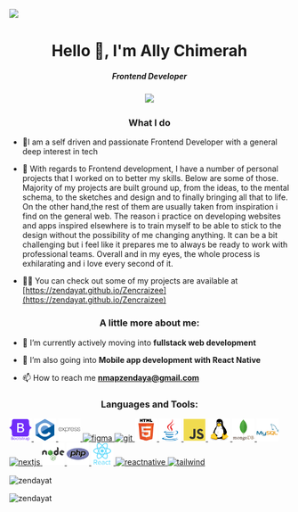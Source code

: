 <a href="https://www.linkedin.com/in/ally-chimerah/" target="_blank"><img src="https://media.licdn.com/dms/image/D4D16AQFsEEZb7lOh9w/profile-displaybackgroundimage-shrink_350_1400/0/1706430412143?e=1712188800&v=beta&t=q_MEHLnZzF9qF1GFVEyQWxG3Gr1TPPW-raSyXJ9Hrb0"/></a>
<h1 align="center">Hello 👋, I'm Ally Chimerah</h1>
<h5 align="center">Frontend Developer</h5>
<p align="center">
  <!-- Typing SVG by DenverCoder1 - https://github.com/DenverCoder1/readme-typing-svg -->
  <a>
    <img src="https://readme-typing-svg.demolab.com/?lines=Front-end%20web%20developer;Digital%20Craftsman;6%2B%20years%20of%20coding%20experience;&font=Fira%20Code&center=true&width=440&height=45&color=f75c7e&vCenter=true&pause=1000&size=22" /></a>
</p>
<h3 align="center">What I do</h3>
<!-- <img align="r" width="300" height="200"  src="https://img.freepik.com/premium-photo/sticker-boy-coding-computer-anim-creative-design-bold-line-cute-kawaii-style_655090-455715.jpg" alt="I CODE ALOT"/> -->

- 🔭I am a self driven and passionate Frontend Developer with a general deep interest in tech
  
- 🔭 With regards to Frontend development, I have a number of personal projects that I worked on to better my skills. Below are some of those. Majority of my projects are built ground up, from the ideas, to the mental schema, to the sketches and design and to finally bringing all that to life. On the other hand,the rest of them are usually taken from inspiration i find on the general web. The reason i practice on developing websites and apps inspired elsewhere is to train myself to be able to stick to the design without the possibility of me changing anything. It can be a bit challenging but i feel like it prepares me to always be ready to work with professional teams. Overall and in my eyes, the whole process is exhilarating and i love every second of it.

- 👨‍💻 You can check out some of my projects are available at [https://zendayat.github.io/Zencraizee](https://zendayat.github.io/Zencraizee)

<p align="left">
</p>

<h3 align="center">A little more about me:</h3>

- 👯 I’m currently actively moving into **fullstack web development**

- 🌱 I’m also going into **Mobile app development with React Native**

- 📫 How to reach me **nmapzendaya@gmail.com**

<p align="left">
</p>

<h3 align="center">Languages and Tools:</h3>
<p align="left"> <a href="https://getbootstrap.com" target="_blank" rel="noreferrer"> <img
            src="https://raw.githubusercontent.com/devicons/devicon/master/icons/bootstrap/bootstrap-plain-wordmark.svg"
            alt="bootstrap" width="40" height="40" /> </a> <a href="https://www.cprogramming.com/" target="_blank"
        rel="noreferrer"> <img src="https://raw.githubusercontent.com/devicons/devicon/master/icons/c/c-original.svg"
            alt="c" width="40" height="40" /> </a> <a href="https://expressjs.com" target="_blank" rel="noreferrer">
        <img src="https://raw.githubusercontent.com/devicons/devicon/master/icons/express/express-original-wordmark.svg"
            alt="express" width="40" height="40" /> </a> <a href="https://www.figma.com/" target="_blank"
        rel="noreferrer"> <img src="https://www.vectorlogo.zone/logos/figma/figma-icon.svg" alt="figma" width="40"
            height="40" /> </a> <a href="https://git-scm.com/" target="_blank" rel="noreferrer"> <img
            src="https://www.vectorlogo.zone/logos/git-scm/git-scm-icon.svg" alt="git" width="40" height="40" /> </a> <a
        href="https://www.w3.org/html/" target="_blank" rel="noreferrer"> <img
            src="https://raw.githubusercontent.com/devicons/devicon/master/icons/html5/html5-original-wordmark.svg"
            alt="html5" width="40" height="40" /> </a> <a href="https://www.java.com" target="_blank" rel="noreferrer">
        <img src="https://raw.githubusercontent.com/devicons/devicon/master/icons/java/java-original.svg" alt="java"
            width="40" height="40" /> </a> <a href="https://developer.mozilla.org/en-US/docs/Web/JavaScript"
        target="_blank" rel="noreferrer"> <img
            src="https://raw.githubusercontent.com/devicons/devicon/master/icons/javascript/javascript-original.svg"
            alt="javascript" width="40" height="40" /> </a> <a href="https://www.linux.org/" target="_blank"
        rel="noreferrer"> <img
            src="https://raw.githubusercontent.com/devicons/devicon/master/icons/linux/linux-original.svg" alt="linux"
            width="40" height="40" /> </a> <a href="https://www.mongodb.com/" target="_blank" rel="noreferrer"> <img
            src="https://raw.githubusercontent.com/devicons/devicon/master/icons/mongodb/mongodb-original-wordmark.svg"
            alt="mongodb" width="40" height="40" /> </a> <a href="https://www.mysql.com/" target="_blank"
        rel="noreferrer"> <img
            src="https://raw.githubusercontent.com/devicons/devicon/master/icons/mysql/mysql-original-wordmark.svg"
            alt="mysql" width="40" height="40" /> </a> <a href="https://nextjs.org/" target="_blank" rel="noreferrer">
        <img src="https://cdn.worldvectorlogo.com/logos/nextjs-2.svg" alt="nextjs" width="40" height="40" /> </a> <a
        href="https://nodejs.org" target="_blank" rel="noreferrer"> <img
            src="https://raw.githubusercontent.com/devicons/devicon/master/icons/nodejs/nodejs-original-wordmark.svg"
            alt="nodejs" width="40" height="40" /> </a> <a href="https://www.php.net" target="_blank" rel="noreferrer">
        <img src="https://raw.githubusercontent.com/devicons/devicon/master/icons/php/php-original.svg" alt="php"
            width="40" height="40" /> </a> <a href="https://reactjs.org/" target="_blank" rel="noreferrer"> <img
            src="https://raw.githubusercontent.com/devicons/devicon/master/icons/react/react-original-wordmark.svg"
            alt="react" width="40" height="40" /> </a> <a href="https://reactnative.dev/" target="_blank"
        rel="noreferrer"> <img src="https://reactnative.dev/img/header_logo.svg" alt="reactnative" width="40"
            height="40" /> </a> <a href="https://tailwindcss.com/" target="_blank" rel="noreferrer"> <img
            src="https://www.vectorlogo.zone/logos/tailwindcss/tailwindcss-icon.svg" alt="tailwind" width="40"
            height="40" /> </a> </p>

<p><img align="center"
        src="https://github-readme-stats.vercel.app/api/top-langs?username=zendayat&show_icons=true&locale=en&layout=compact"
        alt="zendayat" /></p>

<p><img align="center" src="https://github-readme-streak-stats.herokuapp.com/?user=zendayat&" alt="zendayat" /></p>

